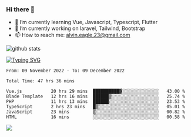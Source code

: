 ### Hi there 👋
- 🌱 I’m currently learning Vue, Javascript, Typescript, Flutter
- 🔭 I’m currently working on laravel, Tailwind, Bootstrap
- 📫 How to reach me: alvin.eagle.23@gmail.com



![github stats](https://github-readme-stats.vercel.app/api?username=alvnfaiz&show_icons=true)


[![Typing SVG](http://readme-typing-svg.herokuapp.com?font=Montserrat&color=%2336BCF7&duration=4000&center=true&lines=Alvin+Faiz;Fullstack+Developer;PHP%2C+Java%2C+Javascript%2C+Python;Laravel%2C+Vue%202%2C+Tailwind%2C+Bootstrap)](https://git.io/typing-svg)

<!--[![Alvnfaiz wakatime stats](https://github-readme-stats.vercel.app/api/wakatime?username=alvnfaiz&layout=compact&theme=dracula)](https://github.com/anuraghazra/github-readme-stats)

<!--START_SECTION:waka-->

```text
From: 09 November 2022 - To: 09 December 2022

Total Time: 47 hrs 36 mins

Vue.js           20 hrs 29 mins  ██████████▓░░░░░░░░░░░░░░   43.00 %
Blade Template   12 hrs 16 mins  ██████▒░░░░░░░░░░░░░░░░░░   25.74 %
PHP              11 hrs 13 mins  ██████░░░░░░░░░░░░░░░░░░░   23.53 %
TypeScript       2 hrs 23 mins   █▒░░░░░░░░░░░░░░░░░░░░░░░   05.01 %
JavaScript       23 mins         ▒░░░░░░░░░░░░░░░░░░░░░░░░   00.82 %
HTML             16 mins         ░░░░░░░░░░░░░░░░░░░░░░░░░   00.58 %
```

<!--END_SECTION:waka-->

  <!-- Change the `github-readme-stats.anuraghazra1.vercel.app` to `github-readme-stats.vercel.app`  -->
  <img align="center" src="https://github-readme-stats.anuraghazra1.vercel.app/api/top-langs/?username=alvnfaiz&layout=compact" />
<!--
**alvnfaiz/alvnfaiz** is a ✨ _special_ ✨ repository because its `README.md` (this file) appears on your GitHub profile.

Here are some ideas to get you started:

- 🔭 I’m currently working on ...
- 🌱 I’m currently learning ...
- 👯 I’m looking to collaborate on ...
- 🤔 I’m looking for help with ...
- 💬 Ask me about ...
- 📫 How to reach me: ...
- 😄 Pronouns: ...
- ⚡ Fun fact: ...
-->

